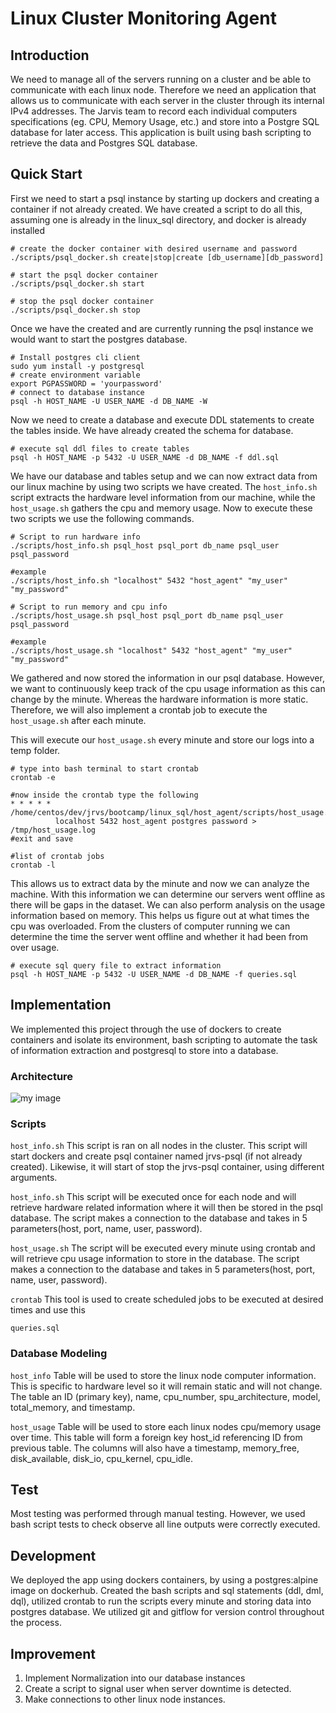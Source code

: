 # Linux Cluster Monitoring Agent

## Introduction

We need to manage all of the servers running on a cluster and be able to 
communicate with each linux node. Therefore we need an application that 
allows us to communicate with each server in the cluster through its internal 
IPv4 addresses. The Jarvis team to record each individual computers 
specifications (eg. CPU, Memory Usage, etc.) and store into a Postgre SQL 
database for later access. This application is built using bash scripting to 
retrieve the data and Postgres SQL database. 


## Quick Start


First we need to start a psql instance by starting up dockers and creating
a container if not already created. We have created a script to do all this, 
assuming one is already in the linux_sql directory, and docker is already installed
```shell
# create the docker container with desired username and password
./scripts/psql_docker.sh create|stop|create [db_username][db_password]

# start the psql docker container 
./scripts/psql_docker.sh start

# stop the psql docker container
./scripts/psql_docker.sh stop
```
Once we have the created and are currently running the psql instance we would
want to start the postgres database. 
```shell
# Install postgres cli client 
sudo yum install -y postgresql
# create environment variable
export PGPASSWORD = 'yourpassword'
# connect to database instance 
psql -h HOST_NAME -U USER_NAME -d DB_NAME -W 
```
Now we need to create a database and execute DDL statements to create the 
tables inside. We have already created the schema for database. 
```shell
# execute sql ddl files to create tables
psql -h HOST_NAME -p 5432 -U USER_NAME -d DB_NAME -f ddl.sql
```
We have our database and tables setup and we can now extract data from our 
linux machine by using two scripts we have created. The `host_info.sh` script 
extracts the hardware level information from our machine, while the `host_usage.sh`
gathers the cpu and memory usage. Now to execute these two scripts we use the 
following commands. 

```shell
# Script to run hardware info 
./scripts/host_info.sh psql_host psql_port db_name psql_user psql_password

#example
./scripts/host_info.sh "localhost" 5432 "host_agent" "my_user" "my_password"
```
```shell
# Script to run memory and cpu info 
./scripts/host_usage.sh psql_host psql_port db_name psql_user psql_password

#example
./scripts/host_usage.sh "localhost" 5432 "host_agent" "my_user" "my_password"
```
We gathered and now stored the information in our psql database. However, we
want to continuously keep track of the cpu usage information as this can change 
by the minute. Whereas the hardware information is more static. Therefore, we 
will also implement a crontab job to execute the `host_usage.sh` after each
minute. 

This will execute our `host_usage.sh` every minute and store our logs into 
a temp folder. 
```shell
# type into bash terminal to start crontab
crontab -e

#now inside the crontab type the following
* * * * * /home/centos/dev/jrvs/bootcamp/linux_sql/host_agent/scripts/host_usage.sh 
          localhost 5432 host_agent postgres password > /tmp/host_usage.log
#exit and save

#list of crontab jobs
crontab -l
```

This allows us to extract data by the minute and now we can analyze the machine.
With this information we can determine our servers went offline as there will be gaps
in the dataset. We can also perform analysis on the usage information based on memory. 
This helps us figure out at what times the cpu was overloaded. From the clusters of 
computer running we can determine the time the server went offline and whether it 
had been from over usage.
```shell
# execute sql query file to extract information
psql -h HOST_NAME -p 5432 -U USER_NAME -d DB_NAME -f queries.sql
```


## Implementation
We implemented this project through the use of dockers to create containers and isolate
its environment, bash scripting to automate the task of information extraction 
and postgresql to store into a database.

### Architecture

![my image](./assets/my_image.jpg)

### Scripts

`host_info.sh` This script is ran on all nodes in the cluster. This script will 
start dockers and create psql container named jrvs-psql (if not already created). Likewise, 
it will start of stop the jrvs-psql container, using different arguments. 

`host_info.sh` This script will be executed once for each node and will retrieve hardware
related information where it will then be stored in the psql database. The script makes
a connection to the database and takes in 5 parameters(host, port, name, user, 
password). 

`host_usage.sh` The script will be executed every minute using crontab and will 
retrieve cpu usage information to store in the database. The script makes
a connection to the database and takes in 5 parameters(host, port, name, user,
password).

`crontab` This tool is used to create scheduled jobs to be executed at desired times
and use this 

`queries.sql`

### Database Modeling

`host_info` Table will be used to store the linux node computer information. This
is specific to hardware level so it will remain static and will not change. The
table an ID (primary key), name, cpu_number, spu_architecture, model, total_memory, 
and timestamp. 

`host_usage` Table will be used to store each linux nodes cpu/memory usage over time.
This table will form a foreign key host_id referencing ID from previous table. The 
columns will also have a timestamp, memory_free, disk_available, disk_io, cpu_kernel, 
cpu_idle.
 
## Test

Most testing was performed through manual testing. However, we used bash script tests
to check observe all line outputs were correctly executed. 

## Development 

We deployed the app using dockers containers, by using a postgres:alpine image
on dockerhub. Created the bash scripts and sql statements (ddl, dml, dql), utilized
crontab to run the scripts every minute and storing data into postgres database. 
We utilized git and gitflow for version control throughout the process. 

## Improvement

1. Implement Normalization into our database instances
2. Create a script to signal user when server downtime is detected.
3. Make connections to other linux node instances. 
